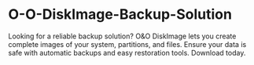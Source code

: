 # O-O-DiskImage-Backup-Solution
Looking for a reliable backup solution? O&amp;O DiskImage lets you create complete images of your system, partitions, and files. Ensure your data is safe with automatic backups and easy restoration tools. Download today.
